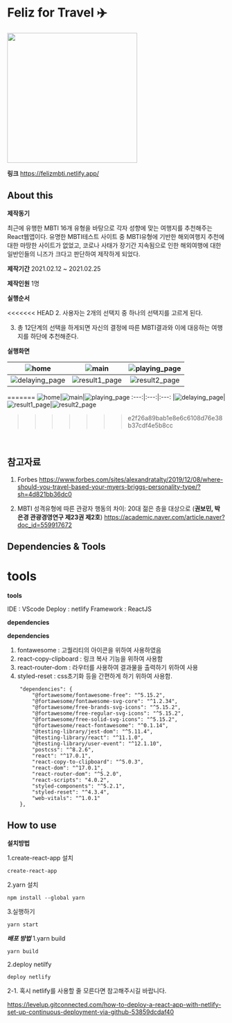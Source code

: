 # Feliz for Travel :airplane:

<img src="https://user-images.githubusercontent.com/62472550/109385258-eb217c80-7935-11eb-8d19-0a112d4446ea.png" width="300">

**링크**
<a>https://felizmbti.netlify.app/

## About this

**제작동기**

최근에 유행한 MBTI 16개 유형을 바탕으로 각자 성향에 맞는 여행지를 추천해주는 React웹앱이다.
유명한 MBTI테스트 사이트 중 MBTI유형에 기반한 해외여행지 추천에 대한 마땅한 사이트가 없었고,
코로나 사태가 장기간 지속됨으로 인한 해외여행에 대한 일반인들의 니즈가 크다고 판단하여 제작하게 되었다.

**제작기간**
2021.02.12 ~ 2021.02.25

**제작인원**
1명

**실행순서**

<<<<<<< HEAD 2. 사용자는 2개의 선택지 중 하나의 선택지를 고르게 된다.

3. 총 12단계의 선택을 하게되면 자신의 결정에 따른 MBTI결과와 이에 대응하는 여행지를 하단에 추천해준다.

**실행화면**

|     ![home](https://user-images.githubusercontent.com/62472550/109384839-e14a4a00-7932-11eb-8183-1e730136cbb7.PNG)      |     ![main](https://user-images.githubusercontent.com/62472550/109384840-e27b7700-7932-11eb-82ca-1541b2aa33e1.PNG)     | ![playing_page](https://user-images.githubusercontent.com/62472550/109384842-e27b7700-7932-11eb-8319-f6dd2e37bcfe.PNG) |
| :---------------------------------------------------------------------------------------------------------------------: | :--------------------------------------------------------------------------------------------------------------------: | :--------------------------------------------------------------------------------------------------------------------: |
| ![delaying_page](https://user-images.githubusercontent.com/62472550/109384843-e3140d80-7932-11eb-818b-8990afc06dce.PNG) | ![result1_page](https://user-images.githubusercontent.com/62472550/109384845-e3aca400-7932-11eb-96bf-7cd9abf76995.PNG) | ![result2_page](https://user-images.githubusercontent.com/62472550/109384846-e4453a80-7932-11eb-9671-387425cc1723.PNG) |

=======
![home](https://user-images.githubusercontent.com/62472550/109384839-e14a4a00-7932-11eb-8183-1e730136cbb7.PNG)|![main](https://user-images.githubusercontent.com/62472550/109384840-e27b7700-7932-11eb-82ca-1541b2aa33e1.PNG)|![playing_page](https://user-images.githubusercontent.com/62472550/109384842-e27b7700-7932-11eb-8319-f6dd2e37bcfe.PNG)
:---:|:---:|:---:
|![delaying_page](https://user-images.githubusercontent.com/62472550/109384843-e3140d80-7932-11eb-818b-8990afc06dce.PNG)|![result1_page](https://user-images.githubusercontent.com/62472550/109384845-e3aca400-7932-11eb-96bf-7cd9abf76995.PNG)|![result2_page](https://user-images.githubusercontent.com/62472550/109384846-e4453a80-7932-11eb-9671-387425cc1723.PNG)

> > > > > > > e2f26a89bab1e8e6c6108d76e38b37cdf4e5b8cc

<br />

## 참고자료

1. Forbes
   <a>https://www.forbes.com/sites/alexandratalty/2019/12/08/where-should-you-travel-based-your-myers-briggs-personality-type/?sh=4d821bb36dc0

2. MBTI 성격유형에 따른 관광자 행동의 차이: 20대 젊은 층을 대상으로 (**권보민, 박은경 관광경영연구 제23권 제2호**)
   <a>https://academic.naver.com/article.naver?doc_id=559917672

## Dependencies & Tools

# **tools**

**tools**

IDE : VScode
Deploy : netlify
Framework : ReactJS

**dependencies**

**dependencies**

1. fontawesome : 고퀄리티의 아이콘을 위하여 사용하였음
2. react-copy-clipboard : 링크 복사 기능을 위하여 사용함
3. react-router-dom : 라우터를 사용하여 결과물을 출력하기 위하여 사용
4. styled-reset : css초기화 등을 간편하게 하기 위하여 사용함.

```
	"dependencies": {
		"@fortawesome/fontawesome-free": "^5.15.2",
		"@fortawesome/fontawesome-svg-core": "^1.2.34",
		"@fortawesome/free-brands-svg-icons": "^5.15.2",
		"@fortawesome/free-regular-svg-icons": "^5.15.2",
		"@fortawesome/free-solid-svg-icons": "^5.15.2",
		"@fortawesome/react-fontawesome": "^0.1.14",
		"@testing-library/jest-dom": "^5.11.4",
		"@testing-library/react": "^11.1.0",
		"@testing-library/user-event": "^12.1.10",
		"postcss": "^8.2.6",
		"react": "^17.0.1",
		"react-copy-to-clipboard": "^5.0.3",
		"react-dom": "^17.0.1",
		"react-router-dom": "^5.2.0",
		"react-scripts": "4.0.2",
		"styled-components": "^5.2.1",
		"styled-reset": "^4.3.4",
		"web-vitals": "^1.0.1"
	},
```

## How to use

**설치방법**

1.create-react-app 설치

```
create-react-app
```

2.yarn 설치

```
npm install --global yarn
```

3.실행하기

```
yarn start
```

**_배포 방법_**
1.yarn build

```
yarn build
```

2.deploy netilfy

```
deploy netlify
```

2-1. 혹시 netlify를 사용할 줄 모른다면 참고해주시길 바랍니다.

<a>https://levelup.gitconnected.com/how-to-deploy-a-react-app-with-netlify-set-up-continuous-deployment-via-github-53859dcdaf40
